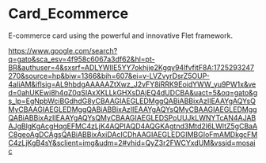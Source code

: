 # Card_Ecommerce
E-commerce card using the powerful and innovative Flet framework.

<img>https://www.google.com/search?q=gato&sca_esv=4f958c6067a3df62&hl=pt-BR&authuser=4&sxsrf=ADLYWIIE5YY7okhjje2Kgqy94lfvfitF8A:1725293247270&source=hp&biw=1366&bih=607&ei=v-LVZvyrDsrZ5OUP-4aIiAM&iflsig=AL9hbdgAAAAAZtXwz_J2vFY8iRRK9EoidYWW_yu9PW1x&ved=0ahUKEwi8h4qZ0qSIAxXKLLkGHXsDAjEQ4dUDCBA&uact=5&oq=gato&gs_lp=EgNpbWciBGdhdG8yCBAAGIAEGLEDMggQABiABBixAzIIEAAYgAQYsQMyCBAAGIAEGLEDMggQABiABBixAzIIEAAYgAQYsQMyCBAAGIAEGLEDMggQABiABBixAzIIEAAYgAQYsQMyCBAAGIAEGLEDSPoUUJkLWNYTcAN4AJABAJgBlgKgAcgHqgEFMC4zLjK4AQPIAQD4AQGKAgtnd3Mtd2l6LWltZ5gCBaAC8geoAgDCAgsQABiABBixAxiDAcICDhAAGIAEGLEDGIMBGIoFmAMDkgcFMC4zLjKgB4sY&sclient=img&udm=2#vhid=QyZ3r2FWCYxdUM&vssid=mosaic</img>
